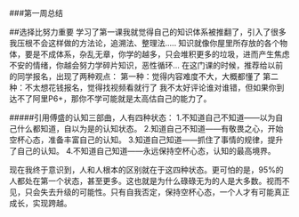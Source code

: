###第一周总结

##选择比努力重要
学习了第一课我就觉得自己的知识体系被推翻了，引入了很多我压根不会这样做的方法论，追溯法、整理法.....
知识就像你屋里所存放的各个物体，要是不成体系，杂乱无章，你学的越多，只会堆积更多的垃圾，进而产生焦虑不安的情绪，你越会努力学碎片知识，恶性循环...
在这门课的时候，推荐给以前的同学报名，出现了两种观点：
第一种：觉得内容难度不大，大概都懂了
第二种：不太想花钱报名，觉得找视频看就行了
我不太好评论谁对谁错，但如果你到达不了阿里P6+，那你不学可能就是太高估自己的能力了。

#####引用傅盛的认知三部曲，人有四种状态：
1.不知道自己不知道——以为自己什么都知道，自以为是的认知状态。
2.知道自己不知道——有敬畏之心，开始空杯心态，准备丰富自己的认知。
3.知道自己知道——抓住了事情的规律，提升了自己的认知。
4.不知道自己知道——永远保持空杯心态，认知的最高境界。

现在我终于意识到，人和人根本的区别就在于这四种状态。更可怕的是，95%的人都处在第一个状态，甚至更多。这也就是为什么碌碌无为的人是大多数。视而不见，只会失去升级的可能性。只有自我否定，保持空杯心态，一个人才有可能真正成长，实现跨越。
